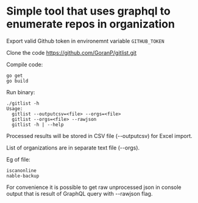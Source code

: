 # Simple tool that uses graphql to enumerate repos in organization

Export valid Github token in environemnt variable `GITHUB_TOKEN`

Clone the code https://github.com/GoranP/gitlist.git

Compile code:
```
go get
go build
```

Run binary:
```
./gitlist -h
Usage:
  gitlist --outputcsv=<file> --orgs=<file>
  gitlist --orgs=<file> --rawjson
  gitlist -h | --help
```

Processed results will be stored in CSV file (--outputcsv) for Excel import. 

List of organizations are in separate text file (--orgs).

Eg of file:
```
iscanonline
nable-backup
```

For convenience it is possible to get raw unprocessed json in console output that is result of GraphQL query with --rawjson flag.

